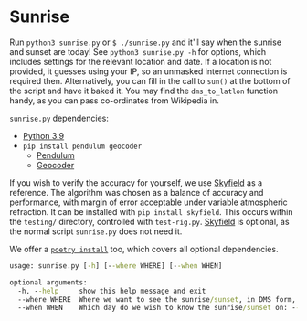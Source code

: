 # Sunrise

Run `python3 sunrise.py` or `$ ./sunrise.py` and it'll say when the sunrise and sunset are today!
See `python3 sunrise.py -h` for options, which includes settings for the relevant location and date.
If a location is not provided, it guesses using your IP, so an unmasked internet connection is required then.
Alternatively, you can fill in the call to `sun()` at the bottom of the script and have it baked it.
You may find the `dms_to_latlon` function handy, as you can pass co-ordinates from Wikipedia in.

`sunrise.py` dependencies:
- [Python 3.9](https://www.python.org)
- `pip install pendulum geocoder`
  - [Pendulum](https://pendulum.eustace.io)
  - [Geocoder](https://github.com/DenisCarriere/geocoder)

If you wish to verify the accuracy for yourself, we use [Skyfield](https://rhodesmill.org/skyfield/) as a reference.
The algorithm was chosen as a balance of accuracy and performance, with margin of error acceptable under variable atmospheric refraction.
It can be installed with `pip install skyfield`. This occurs within the `testing/` directory, controlled with `test-rig.py`.
[Skyfield](https://rhodesmill.org/skyfield/) is optional, as the normal script `sunrise.py` does not need it.

We offer a [`poetry install`](https://python-poetry.org/) too, which covers all optional dependencies.

```cmd
usage: sunrise.py [-h] [--where WHERE] [--when WHEN]

optional arguments:
  -h, --help     show this help message and exit
  --where WHERE  Where we want to see the sunrise/sunset, in DMS form, i.e. London is: --where "51°30′26″N 0°7′39″W"
  --when WHEN    Which day do we wish to know the sunrise/sunset on: --when "1999-12-31"
```
